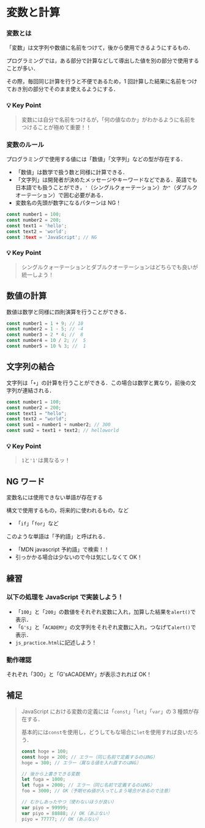 # 変数と計算

### 変数とは

「変数」は文字列や数値に名前をつけて，後から使用できるようにするもの．

プログラミングでは，ある部分で計算などして導出した値を別の部分で使用することが多い．

その際，毎回同じ計算を行うと不便であるため，1 回計算した結果に名前をつけておき別の部分でそのまま使えるようにする．

### 💡 Key Point

> 変数には自分で名前をつけるが，「何の値なのか」がわかるように名前をつけることが極めて重要！！

### 変数のルール

プログラミングで使用する値には「数値」「文字列」などの型が存在する．

- 「数値」は数学で扱う数と同様に計算できる．
- 「文字列」は開発者が決めたメッセージやキーワードなどである．英語でも日本語でも扱うことができ，`'`（シングルクォーテーション）か`"`（ダブルクオーテーション）で囲む必要がある．
- 変数名の先頭が数字になるパターンは NG！

```js
const number1 = 100;
const number2 = 200;
const text1 = 'hello';
const text2 = 'world';
const 3text = 'JavaScript'; // NG

```

### 💡 Key Point

> シングルクォーテーションとダブルクオーテーションはどちらでも良いが統一しよう！

## 数値の計算

数値は数学と同様に四則演算を行うことができる．

```js
const number1 = 1 + 9; // 10
const number2 = 1 - 5; // -4
const number3 = 2 * 4; //  8
const number4 = 10 / 2; //  5
const number5 = 10 % 3; //  1
```

## 文字列の結合

文字列は「`+`」の計算を行うことができる．この場合は数学と異なり，前後の文字列が連結される．

```js
const number1 = 100;
const number2 = 200;
const text1 = "hello";
const text2 = "world";
const sum1 = number1 + number2; // 300
const sum2 = text1 + text2; // helloworld
```

### 💡 Key Point

> `1`と`'1'`は異なるッ！

## NG ワード

変数名には使用できない単語が存在する

構文で使用するもの，将来的に使われるもの，など

- 「`if`」「`for`」など

このような単語は「予約語」と呼ばれる．

- 「MDN javascript 予約語」で検索！！
- 引っかかる場合は少ないので今は気にしなくて OK！

## 練習

### 以下の処理を JavaScript で実装しよう！

- 「`100`」と「`200`」の数値をそれぞれ変数に入れ，加算した結果を`alert()`で表示．
- 「`G's`」と「`ACADEMY`」の文字列をそれぞれ変数に入れ，つなげて`alert()`で表示．
- `js_practice.html`に記述しよう！

### 動作確認

それぞれ「300」と「G'sACADEMY」が表示されれば OK！

## 補足

> JavaScript における変数の定義には「`const`」「`let`」「`var`」の 3 種類が存在する．
>
> 基本的には`const`を使用し，どうしてもな場合に`let`を使用すれば良いだろう．
>
> ```js
> const hoge = 100;
> const hoge = 200; // エラー（同じ名前で定義するのはNG）
> hoge = 300; // エラー（異なる値を入れ直すのはNG）
>
> // 後から上書きできる変数
> let fuga = 1000;
> let fuga = 2000; // エラー（同じ名前で定義するのはNG）
> foo = 3000; // OK（予期せぬ値が入ってしまう場合があるので注意）
>
> // むかしあったやつ（使わないほうが良い）
> var piyo = 99999;
> var piyo = 88888; // OK（あぶない）
> piyo = 77777; // OK（あぶない）
> ```
